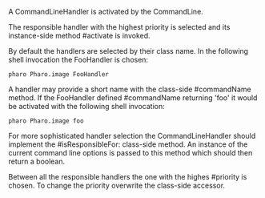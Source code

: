 A CommandLineHandler is activated by the CommandLine. 

The responsible handler with the highest priority is selected and its instance-side method #activate is invoked.

By default the handlers are selected by their class name. In the following shell invocation the FooHandler is chosen:

	pharo Pharo.image FooHandler

A handler may provide a short name with the class-side #commandName method. If the FooHandler defined #commandName returning 'foo' it would be activated with the following shell invocation:
	
	pharo Pharo.image foo
	
For more sophisticated handler selection the CommandLineHandler should implement the #isResponsibleFor: class-side method. An instance of the current command line options is passed to this method which should then return a boolean.

Between all the responsible handlers the one with the highes #priority is chosen. To change the priority overwrite the class-side accessor.
